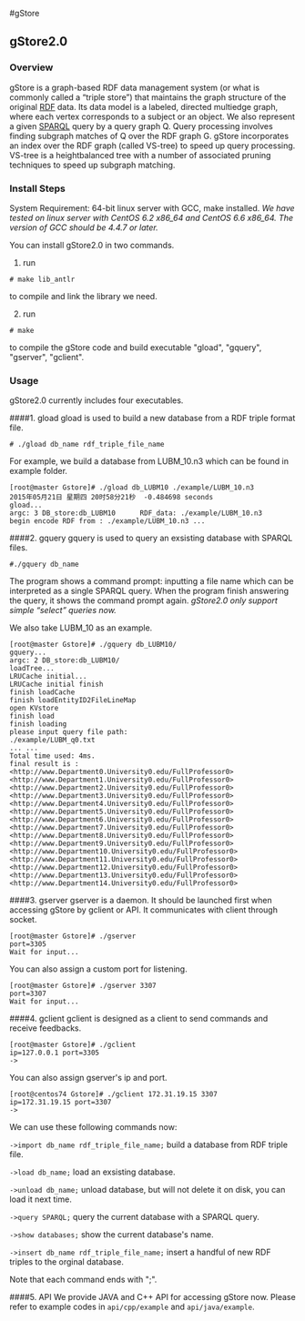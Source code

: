 #gStore

## gStore2.0

### Overview
gStore is a graph-based RDF data management system (or what is commonly called a “triple store”) that maintains the graph structure of the original [RDF](http://www.w3.org/TR/rdf11-concepts/) data. Its data model is a labeled, directed multiedge graph, where each vertex corresponds to a subject or an object. We also represent a given [SPARQL](http://www.w3.org/TR/sparql11-overview/) query by a query graph Q. Query processing involves finding subgraph matches of Q over the RDF graph G. gStore incorporates an index over the RDF graph (called VS-tree) to speed up query processing. VS-tree is a heightbalanced tree with a number of associated pruning techniques to speed up subgraph matching.

### Install Steps
System Requirement: 64-bit linux server with GCC, make installed.
*We have tested on linux server with CentOS 6.2 x86_64 and CentOS 6.6 x86_64. The version of GCC should be 4.4.7 or later.*

You can install gStore2.0 in two commands. 

1) run

`# make lib_antlr`

to compile and link the library we need.

2) run

`# make` 

to compile the gStore code and build executable "gload", "gquery", "gserver", "gclient".


### Usage
gStore2.0 currently includes four executables.

####1. gload
gload is used to build a new database from a RDF triple format file.

`# ./gload db_name rdf_triple_file_name`

For example, we build a database from LUBM_10.n3 which can be found in example folder.

    [root@master Gstore]# ./gload db_LUBM10 ./example/LUBM_10.n3 
    2015年05月21日 星期四 20时58分21秒  -0.484698 seconds
    gload...
    argc: 3 DB_store:db_LUBM10      RDF_data: ./example/LUBM_10.n3  
    begin encode RDF from : ./example/LUBM_10.n3 ...

####2. gquery
gquery is used to query an exsisting database with SPARQL files.

`#./gquery db_name`

The program shows a command prompt: inputting a file name which can be interpreted as a single SPARQL query. When the program finish answering the query, it shows the command prompt again. 
*gStore2.0 only support simple “select” queries now.*

We also take LUBM_10 as an example.

    [root@master Gstore]# ./gquery db_LUBM10/
    gquery...
    argc: 2 DB_store:db_LUBM10/
    loadTree...
    LRUCache initial...
    LRUCache initial finish
    finish loadCache
    finish loadEntityID2FileLineMap
    open KVstore
    finish load
    finish loading
    please input query file path:
    ./example/LUBM_q0.txt
    ... ...
    Total time used: 4ms.
    final result is : 
    <http://www.Department0.University0.edu/FullProfessor0>
    <http://www.Department1.University0.edu/FullProfessor0>
    <http://www.Department2.University0.edu/FullProfessor0>
    <http://www.Department3.University0.edu/FullProfessor0>
    <http://www.Department4.University0.edu/FullProfessor0>
    <http://www.Department5.University0.edu/FullProfessor0>
    <http://www.Department6.University0.edu/FullProfessor0>
    <http://www.Department7.University0.edu/FullProfessor0>
    <http://www.Department8.University0.edu/FullProfessor0>
    <http://www.Department9.University0.edu/FullProfessor0>
    <http://www.Department10.University0.edu/FullProfessor0>
    <http://www.Department11.University0.edu/FullProfessor0>
    <http://www.Department12.University0.edu/FullProfessor0>
    <http://www.Department13.University0.edu/FullProfessor0>
    <http://www.Department14.University0.edu/FullProfessor0>


####3. gserver
gserver is a daemon. It should be launched first when accessing gStore by gclient or API. It communicates with client through socket. 

    [root@master Gstore]# ./gserver 
    port=3305
    Wait for input...

You can also assign a custom port for listening.

    [root@master Gstore]# ./gserver 3307
    port=3307
    Wait for input...

####4. gclient
gclient is designed as a client to send commands and receive feedbacks.

    [root@master Gstore]# ./gclient 
    ip=127.0.0.1 port=3305
    ->

You can also assign gserver's ip and port.

    [root@centos74 Gstore]# ./gclient 172.31.19.15 3307
    ip=172.31.19.15 port=3307
    ->


We can use these following commands now:

`->import db_name rdf_triple_file_name;`
build a database from RDF triple file.

`->load db_name;`
load an exsisting database.

`->unload db_name;`
unload database, but will not delete it on disk, you can load it next time.

`->query SPARQL;`
query the current database with a SPARQL query.

`->show databases;`
show the current database's name.

`->insert db_name rdf_triple_file_name;`
insert a handful of new RDF triples to the orginal database.

Note that each command ends with ";".

####5. API
We provide JAVA and C++ API for accessing gStore now. Please refer to example codes in `api/cpp/example` and `api/java/example`.


